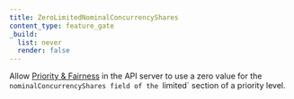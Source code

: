 ```yaml
---
title: ZeroLimitedNominalConcurrencyShares
content_type: feature_gate
_build:
  list: never
  render: false
---
```

Allow [Priority & Fairness](/docs/concepts/cluster-administration/flow-control/)
in the API server to use a zero value for the `nominalConcurrencyShares field of
the `limited` section of a priority level.
